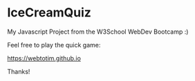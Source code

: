 # IceCreamQuiz
My Javascript Project from the W3School WebDev Bootcamp :)

Feel free to play the quick game:

https://webtotim.github.io

Thanks!
